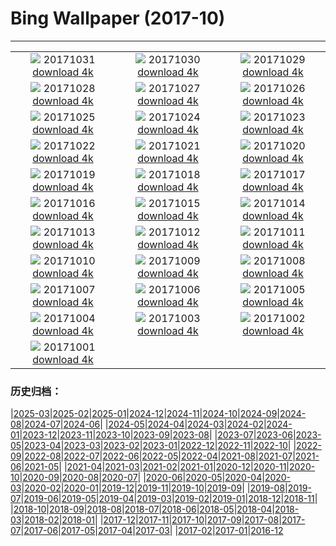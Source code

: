 # Bing Wallpaper (2017-10)
**************
| | | |
|:-:|:-:|:-:|
| ![](https://www.bing.com/az/hprichbg/rb/HauntedGallery_EN-US7884856477_1920x1080.jpg) 20171031 [download 4k](https://www.bing.com/az/hprichbg/rb/HauntedGallery_EN-US7884856477_UHD.jpg) | ![](https://www.bing.com/az/hprichbg/rb/InspirationPoint_EN-US9257698471_1920x1080.jpg) 20171030 [download 4k](https://www.bing.com/az/hprichbg/rb/InspirationPoint_EN-US9257698471_UHD.jpg) | ![](https://www.bing.com/az/hprichbg/rb/KyrgyzstanCat_EN-US10859527245_1920x1080.jpg) 20171029 [download 4k](https://www.bing.com/az/hprichbg/rb/KyrgyzstanCat_EN-US10859527245_UHD.jpg) |
| ![](https://www.bing.com/az/hprichbg/rb/DucksSwamp_EN-US7879018819_1920x1080.jpg) 20171028 [download 4k](https://www.bing.com/az/hprichbg/rb/DucksSwamp_EN-US7879018819_UHD.jpg) | ![](https://www.bing.com/az/hprichbg/rb/KemeriBog_EN-US9749876935_1920x1080.jpg) 20171027 [download 4k](https://www.bing.com/az/hprichbg/rb/KemeriBog_EN-US9749876935_UHD.jpg) | ![](https://www.bing.com/az/hprichbg/rb/HallstattAustria_EN-US9407016733_1920x1080.jpg) 20171026 [download 4k](https://www.bing.com/az/hprichbg/rb/HallstattAustria_EN-US9407016733_UHD.jpg) |
| ![](https://www.bing.com/az/hprichbg/rb/TahquamenonFalls_EN-US8966938934_1920x1080.jpg) 20171025 [download 4k](https://www.bing.com/az/hprichbg/rb/TahquamenonFalls_EN-US8966938934_UHD.jpg) | ![](https://www.bing.com/az/hprichbg/rb/CatBaBoats_EN-US10871859347_1920x1080.jpg) 20171024 [download 4k](https://www.bing.com/az/hprichbg/rb/CatBaBoats_EN-US10871859347_UHD.jpg) | ![](https://www.bing.com/az/hprichbg/rb/ScreechOwl_EN-US8795938080_1920x1080.jpg) 20171023 [download 4k](https://www.bing.com/az/hprichbg/rb/ScreechOwl_EN-US8795938080_UHD.jpg) |
| ![](https://www.bing.com/az/hprichbg/rb/AmalfiCathedral_EN-US8035963050_1920x1080.jpg) 20171022 [download 4k](https://www.bing.com/az/hprichbg/rb/AmalfiCathedral_EN-US8035963050_UHD.jpg) | ![](https://www.bing.com/az/hprichbg/rb/HawaiiWave_EN-US12324758618_1920x1080.jpg) 20171021 [download 4k](https://www.bing.com/az/hprichbg/rb/HawaiiWave_EN-US12324758618_UHD.jpg) | ![](https://www.bing.com/az/hprichbg/rb/LaGrandeNomade_EN-US10098798714_1920x1080.jpg) 20171020 [download 4k](https://www.bing.com/az/hprichbg/rb/LaGrandeNomade_EN-US10098798714_UHD.jpg) |
| ![](https://www.bing.com/az/hprichbg/rb/GreatSaltLake_EN-US12905752705_1920x1080.jpg) 20171019 [download 4k](https://www.bing.com/az/hprichbg/rb/GreatSaltLake_EN-US12905752705_UHD.jpg) | ![](https://www.bing.com/az/hprichbg/rb/Consuegra_EN-US11480319929_1920x1080.jpg) 20171018 [download 4k](https://www.bing.com/az/hprichbg/rb/Consuegra_EN-US11480319929_UHD.jpg) | ![](https://www.bing.com/az/hprichbg/rb/ElkValleyVideo_EN-US7645555683_1920x1080.jpg) 20171017 [download 4k](https://www.bing.com/az/hprichbg/rb/ElkValleyVideo_EN-US7645555683_UHD.jpg) |
| ![](https://www.bing.com/az/hprichbg/rb/ElandAntelope_EN-US15189764045_1920x1080.jpg) 20171016 [download 4k](https://www.bing.com/az/hprichbg/rb/ElandAntelope_EN-US15189764045_UHD.jpg) | ![](https://www.bing.com/az/hprichbg/rb/DerwentDam_EN-US7618148878_1920x1080.jpg) 20171015 [download 4k](https://www.bing.com/az/hprichbg/rb/DerwentDam_EN-US7618148878_UHD.jpg) | ![](https://www.bing.com/az/hprichbg/rb/Cotoneaster_EN-US13253364410_1920x1080.jpg) 20171014 [download 4k](https://www.bing.com/az/hprichbg/rb/Cotoneaster_EN-US13253364410_UHD.jpg) |
| ![](https://www.bing.com/az/hprichbg/rb/CoastalBeech_EN-US8515310938_1920x1080.jpg) 20171013 [download 4k](https://www.bing.com/az/hprichbg/rb/CoastalBeech_EN-US8515310938_UHD.jpg) | ![](https://www.bing.com/az/hprichbg/rb/DeveshContestWinner_EN-US11393306739_1920x1080.jpg) 20171012 [download 4k](https://www.bing.com/az/hprichbg/rb/DeveshContestWinner_EN-US11393306739_UHD.jpg) | ![](https://www.bing.com/az/hprichbg/rb/Rapadalen_EN-US11885358150_1920x1080.jpg) 20171011 [download 4k](https://www.bing.com/az/hprichbg/rb/Rapadalen_EN-US11885358150_UHD.jpg) |
| ![](https://www.bing.com/az/hprichbg/rb/SoyuzReturn_EN-US8775853306_1920x1080.jpg) 20171010 [download 4k](https://www.bing.com/az/hprichbg/rb/SoyuzReturn_EN-US8775853306_UHD.jpg) | ![](https://www.bing.com/az/hprichbg/rb/OrionNebula_EN-US10620917199_1920x1080.jpg) 20171009 [download 4k](https://www.bing.com/az/hprichbg/rb/OrionNebula_EN-US10620917199_UHD.jpg) | ![](https://www.bing.com/az/hprichbg/rb/PlutoNorthPole_EN-US11119067437_1920x1080.jpg) 20171008 [download 4k](https://www.bing.com/az/hprichbg/rb/PlutoNorthPole_EN-US11119067437_UHD.jpg) |
| ![](https://www.bing.com/az/hprichbg/rb/MarsTattoo_EN-US9798973999_1920x1080.jpg) 20171007 [download 4k](https://www.bing.com/az/hprichbg/rb/MarsTattoo_EN-US9798973999_UHD.jpg) | ![](https://www.bing.com/az/hprichbg/rb/MissionISS_EN-US14772050208_1920x1080.jpg) 20171006 [download 4k](https://www.bing.com/az/hprichbg/rb/MissionISS_EN-US14772050208_UHD.jpg) | ![](https://www.bing.com/az/hprichbg/rb/SXSWTelescope_EN-US11651444974_1920x1080.jpg) 20171005 [download 4k](https://www.bing.com/az/hprichbg/rb/SXSWTelescope_EN-US11651444974_UHD.jpg) |
| ![](https://www.bing.com/az/hprichbg/rb/AldrinsBoot_EN-US10647003933_1920x1080.jpg) 20171004 [download 4k](https://www.bing.com/az/hprichbg/rb/AldrinsBoot_EN-US10647003933_UHD.jpg) | ![](https://www.bing.com/az/hprichbg/rb/TimiderteKasbah_EN-US12300996987_1920x1080.jpg) 20171003 [download 4k](https://www.bing.com/az/hprichbg/rb/TimiderteKasbah_EN-US12300996987_UHD.jpg) | ![](https://www.bing.com/az/hprichbg/rb/RioGrandeCottonwood_EN-US10685052962_1920x1080.jpg) 20171002 [download 4k](https://www.bing.com/az/hprichbg/rb/RioGrandeCottonwood_EN-US10685052962_UHD.jpg) |
| ![](https://www.bing.com/az/hprichbg/rb/GordesVillage_EN-US12355056555_1920x1080.jpg) 20171001 [download 4k](https://www.bing.com/az/hprichbg/rb/GordesVillage_EN-US12355056555_UHD.jpg) |  |  |

### 历史归档：

|[2025-03](/../2025-03/2025-03.md)|[2025-02](/../2025-02/2025-02.md)|[2025-01](/../2025-01/2025-01.md)|[2024-12](/../2024-12/2024-12.md)|[2024-11](/../2024-11/2024-11.md)|[2024-10](/../2024-10/2024-10.md)|[2024-09](/../2024-09/2024-09.md)|[2024-08](/../2024-08/2024-08.md)|[2024-07](/../2024-07/2024-07.md)|[2024-06](/../2024-06/2024-06.md)|
|[2024-05](/../2024-05/2024-05.md)|[2024-04](/../2024-04/2024-04.md)|[2024-03](/../2024-03/2024-03.md)|[2024-02](/../2024-02/2024-02.md)|[2024-01](/../2024-01/2024-01.md)|[2023-12](/../2023-12/2023-12.md)|[2023-11](/../2023-11/2023-11.md)|[2023-10](/../2023-10/2023-10.md)|[2023-09](/../2023-09/2023-09.md)|[2023-08](/../2023-08/2023-08.md)|
|[2023-07](/../2023-07/2023-07.md)|[2023-06](/../2023-06/2023-06.md)|[2023-05](/../2023-05/2023-05.md)|[2023-04](/../2023-04/2023-04.md)|[2023-03](/../2023-03/2023-03.md)|[2023-02](/../2023-02/2023-02.md)|[2023-01](/../2023-01/2023-01.md)|[2022-12](/../2022-12/2022-12.md)|[2022-11](/../2022-11/2022-11.md)|[2022-10](/../2022-10/2022-10.md)|
|[2022-09](/../2022-09/2022-09.md)|[2022-08](/../2022-08/2022-08.md)|[2022-07](/../2022-07/2022-07.md)|[2022-06](/../2022-06/2022-06.md)|[2022-05](/../2022-05/2022-05.md)|[2022-04](/../2022-04/2022-04.md)|[2021-08](/../2021-08/2021-08.md)|[2021-07](/../2021-07/2021-07.md)|[2021-06](/../2021-06/2021-06.md)|[2021-05](/../2021-05/2021-05.md)|
|[2021-04](/../2021-04/2021-04.md)|[2021-03](/../2021-03/2021-03.md)|[2021-02](/../2021-02/2021-02.md)|[2021-01](/../2021-01/2021-01.md)|[2020-12](/../2020-12/2020-12.md)|[2020-11](/../2020-11/2020-11.md)|[2020-10](/../2020-10/2020-10.md)|[2020-09](/../2020-09/2020-09.md)|[2020-08](/../2020-08/2020-08.md)|[2020-07](/../2020-07/2020-07.md)|
|[2020-06](/../2020-06/2020-06.md)|[2020-05](/../2020-05/2020-05.md)|[2020-04](/../2020-04/2020-04.md)|[2020-03](/../2020-03/2020-03.md)|[2020-02](/../2020-02/2020-02.md)|[2020-01](/../2020-01/2020-01.md)|[2019-12](/../2019-12/2019-12.md)|[2019-11](/../2019-11/2019-11.md)|[2019-10](/../2019-10/2019-10.md)|[2019-09](/../2019-09/2019-09.md)|
|[2019-08](/../2019-08/2019-08.md)|[2019-07](/../2019-07/2019-07.md)|[2019-06](/../2019-06/2019-06.md)|[2019-05](/../2019-05/2019-05.md)|[2019-04](/../2019-04/2019-04.md)|[2019-03](/../2019-03/2019-03.md)|[2019-02](/../2019-02/2019-02.md)|[2019-01](/../2019-01/2019-01.md)|[2018-12](/../2018-12/2018-12.md)|[2018-11](/../2018-11/2018-11.md)|
|[2018-10](/../2018-10/2018-10.md)|[2018-09](/../2018-09/2018-09.md)|[2018-08](/../2018-08/2018-08.md)|[2018-07](/../2018-07/2018-07.md)|[2018-06](/../2018-06/2018-06.md)|[2018-05](/../2018-05/2018-05.md)|[2018-04](/../2018-04/2018-04.md)|[2018-03](/../2018-03/2018-03.md)|[2018-02](/../2018-02/2018-02.md)|[2018-01](/../2018-01/2018-01.md)|
|[2017-12](/../2017-12/2017-12.md)|[2017-11](/../2017-11/2017-11.md)|[2017-10](/2017-10.md)|[2017-09](/../2017-09/2017-09.md)|[2017-08](/../2017-08/2017-08.md)|[2017-07](/../2017-07/2017-07.md)|[2017-06](/../2017-06/2017-06.md)|[2017-05](/../2017-05/2017-05.md)|[2017-04](/../2017-04/2017-04.md)|[2017-03](/../2017-03/2017-03.md)|
|[2017-02](/../2017-02/2017-02.md)|[2017-01](/../2017-01/2017-01.md)|[2016-12](/../2016-12/2016-12.md)